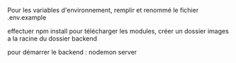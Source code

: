 Pour les variables d'environnement, remplir et renommé le fichier .env.example

effectuer npm install pour télécharger les modules,
créer un dossier images a la racine du dossier backend

pour démarrer le backend : nodemon server
